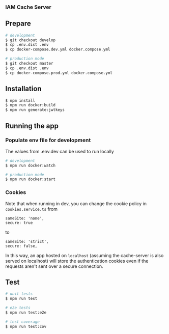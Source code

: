 ### IAM Cache Server

## Prepare


```bash
# development
$ git checkout develop
$ cp .env.dist .env
$ cp docker-compose.dev.yml docker.compose.yml
```

```bash
# production mode
$ git checkout master
$ cp .env.dist .env
$ cp docker-compose.prod.yml docker.compose.yml
```

## Installation

```bash
$ npm install
$ npm run docker:build
$ npm run generate:jwtkeys
```

## Running the app

### Populate env file for development

The values from .env.dev can be used to run locally

```bash
# development
$ npm run docker:watch

# production mode
$ npm run docker:start
```

### Cookies

Note that when running in dev, you can change the cookie policy in 
`cookies.service.ts` from 
```
sameSite: 'none',
secure: true
```
to
```
sameSite: 'strict',
secure: false,
```

In this way, an app hosted on `localhost` (assuming the cache-server is also served on localhost)
will store the authentication cookies even if the requests aren't sent over a
secure connection.

## Test

```bash
# unit tests
$ npm run test

# e2e tests
$ npm run test:e2e

# test coverage
$ npm run test:cov
```

